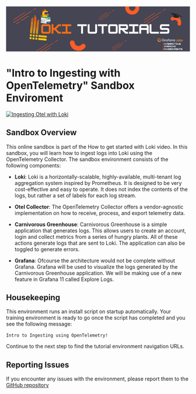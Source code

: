 ![Loki Quickstart](../../assets/loki-ile.png)


# "Intro to Ingesting with OpenTelemetry" Sandbox Enviroment

[![Ingesting Otel with Loki](https://img.youtube.com/vi/snXhe1fDDa8/0.jpg)](https://www.youtube.com/watch?v=snXhe1fDDa8)

## Sandbox Overview

This online sandbox is part of the How to get started with Loki video. In this sandbox, you will learn how to ingest logs into Loki using the OpenTelemetry Collector. The sandbox environment consists of the following components:

* **Loki**: Loki is a horizontally-scalable, highly-available, multi-tenant log aggregation system inspired by Prometheus. It is designed to be very cost-effective and easy to operate. It does not index the contents of the logs, but rather a set of labels for each log stream.

* **Otel Collector**: The OpenTelemetry Collector offers a vendor-agnostic implementation on how to receive, process, and export telemetry data.

* **Carnivorous Greenhouse**: Carnivorous Greenhouse is a simple application that generates logs. This allows users to create an account, login and collect metrics from a series of hungry plants. All of these actions generate logs that are sent to Loki. The application can also be toggled to generate errors.

* **Grafana**: Ofcourse the architecture would not be complete without Grafana. Grafana will be used to visualize the logs generated by the Carnivorous Greenhouse application. We will be making use of a new feature in Grafana 11 called Explore Logs.

## Housekeeping

This environment runs an install script on startup automatically. Your training environment is ready to go once the script has completed and you see the following message:

```plaintext
Intro to Ingesting using OpenTelemetry!
```

Continue to the next step to find the tutorial environment navigation URLs.

## Reporting Issues
If you encounter any issues with the environment, please report them to the [GitHub repository](https://github.com/grafana/killercoda)